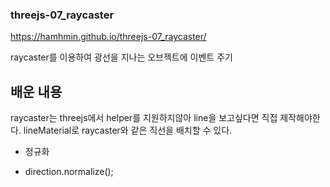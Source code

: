 ### threejs-07_raycaster

https://hamhmin.github.io/threejs-07_raycaster/

raycaster를 이용하여 광선을 지나는 오브젝트에 이벤트 주기

## 배운 내용
raycaster는 threejs에서 helper를 지원하지않아 line을 보고싶다면 직접 제작해야한다.
lineMaterial로 raycaster와 같은 직선을 배치할 수 있다.

* 정규화
 - direction.normalize();
